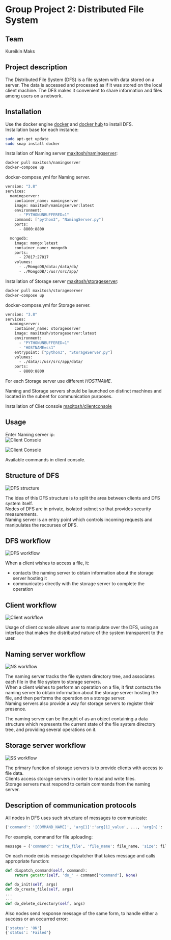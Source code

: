# Group Project 2: Distributed File System

## Team
Kureikin Maks

## Project description
The Distributed File System (DFS) is a file system with data stored on a server. The data is accessed and processed as if it was stored on the local client machine. The DFS makes it convenient to share information and files among users on a network.

## Installation

Use the docker engine [docker](https://www.docker.com) and [docker hub](https://hub.docker.com/) to install DFS.   
Installation base for each instance:
```bash
sudo apt-get update
sudo snap install docker
```
Installation of Naming server [maxitosh/namingserver](https://hub.docker.com/repository/docker/maxitosh/namingserver):
```bash
docker pull maxitosh/namingserver
docker-compose up
```
docker-compose.yml for Naming server.  
```dockerfile
version: "3.8"
services:
  namingserver:
    container_name: namingserver
    image: maxitosh/namingserver:latest
    environment:
      - "PYTHONUNBUFFERED=1"
    command: ["python3", "NamingServer.py"]
    ports:
      - 8800:8800

  mongodb:
    image: mongo:latest
    container_name: mongodb
    ports:
      - 27017:27017
    volumes:
      - ./MongoDB/data:/data/db/
      - ./MongoDB/:/usr/src/app/
```
Installation of Storage server [maxitosh/storageserver](https://hub.docker.com/repository/docker/maxitosh/storageserver):
```bash
docker pull maxitosh/storageserver
docker-compose up
```
docker-compose.yml for Storage server.
```dockerfile
version: "3.8"
services:
  namingserver:
    container_name: storageserver
    image: maxitosh/storageserver:latest
    environment:
      - "PYTHONUNBUFFERED=1"
      - "HOSTNAME=ss1"
    entrypoint: ["python3", "StorageServer.py"]
    volumes:
      - ./data/:/usr/src/app/data/
    ports:
      - 8800:8800
```
For each Storage server use different *HOSTNAME*.  

Naming and Storage servers should be launched on distinct machines and located in the subnet
for communication purposes.

Installation of Cliet console [maxitosh/clientconsole](https://hub.docker.com/repository/docker/maxitosh/clientconsole)

## Usage
Enter Naming server ip:   
![Client Console](images/login.png)

![Client Console](images/client_console.png)

Available commands in client console.  



## Structure of DFS
![DFS structure](images/dfs_structure.jpeg)

The idea of this DFS structure is to split the area between clients and DFS
system itself.  
Nodes of DFS are in private, isolated subnet so that provides
security measurements.  
Naming server is an entry point which controls incoming
requests and manipulates the recourses of DFS.

## DFS workflow
![DFS workflow](images/general_wf.jpeg)

When a client wishes to access a file, it:
* contacts the naming server to obtain information about the storage server hosting it 
* communicates directly with the storage server to complete the operation

## Client workflow
![Client workflow](images/client_wf.jpeg)

Usage of client console allows user to manipulate over the DFS, using an interface
that makes the distributed nature of the system transparent to the user.

## Naming server workflow
![NS workflow](images/ns_wf.jpeg) 

The naming server tracks the file system directory tree, and associates each file in the file system to storage servers.  
When a client wishes to perform an operation on a file, it first contacts the naming server to obtain information about the storage server hosting the file, and then performs the operation on a storage server.  
Naming servers also provide a way for storage servers to register their presence.

The naming server can be thought of as an object containing a data structure which represents the current state of the file system directory tree, and providing several operations on it. 

## Storage server workflow
![SS workflow](images/ss_wf.jpeg) 

The primary function of storage servers is to provide clients with access to file data.  
Clients access storage servers in order to read and write files.  
Storage servers must respond to certain commands from the naming server.

## Description of communication protocols
All nodes in DFS uses such structure of messages to communicate:
```python
{'command': '[COMMAND_NAME]', 'arg[1]':'arg[1]_value', ..., 'arg[n]': 'arg[n]_value'} 
```
For example, command for file uploading:
```python
message = {'command': 'write_file', 'file_name': file_name, 'size': file_size}
```

On each mode exists message dispatcher that takes message and calls appropriate function:
```python
def dispatch_command(self, command):
    return getattr(self, 'do_' + command["command"], None)

def do_init(self, args)
def do_create_file(self, args)
...
...
def do_delete_directory(self, args)
```

Also nodes send response message of the same form, to handle either a success or an occurred error:
```python
{'status': 'OK'}
{'status': 'Failed'}
```
